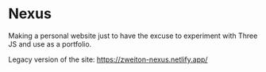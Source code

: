 # Nexus
Making a personal website just to have the excuse to experiment with Three JS and use as a portfolio.

Legacy version of the site: https://zweiton-nexus.netlify.app/


